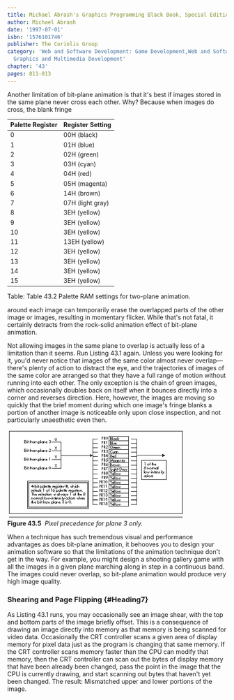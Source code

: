 ```yaml
---
title: Michael Abrash's Graphics Programming Black Book, Special Edition
author: Michael Abrash
date: '1997-07-01'
isbn: '1576101746'
publisher: The Coriolis Group
category: 'Web and Software Development: Game Development,Web and Software Development:
  Graphics and Multimedia Development'
chapter: '43'
pages: 811-813
---
```


Another limitation of bit-plane animation is that it's best if images
stored in the same plane never cross each other. Why? Because when
images do cross, the blank fringe

| Palette Register | Register Setting |
|------------------|------------------|
| 0                | 00H (black)      |
| 1                | 01H (blue)       |
| 2                | 02H (green)      |
| 3                | 03H (cyan)       |
| 4                | 04H (red)        |
| 5                | 05H (magenta)    |
| 6                | 14H (brown)      |
| 7                | 07H (light gray) |
| 8                | 3EH (yellow)     |
| 9                | 3EH (yellow)     |
| 10               | 3EH (yellow)     |
| 11               | 13EH (yellow)    |
| 12               | 3EH (yellow)     |
| 13               | 3EH (yellow)     |
| 14               | 3EH (yellow)     |
| 15               | 3EH (yellow)     |

Table: Table 43.2 Palette RAM settings for two-plane animation.

around each image can temporarily erase the overlapped parts of the
other image or images, resulting in momentary flicker. While that's not
fatal, it certainly detracts from the rock-solid animation effect of
bit-plane animation.

Not allowing images in the same plane to overlap is actually less of a
limitation than it seems. Run Listing 43.1 again. Unless you were
looking for it, you'd never notice that images of the same color almost
never overlap—there's plenty of action to distract the eye, and the
trajectories of images of the same color are arranged so that they have
a full range of motion without running into each other. The only
exception is the chain of green images, which occasionally doubles back
on itself when it bounces directly into a corner and reverses direction.
Here, however, the images are moving so quickly that the brief moment
during which one image's fringe blanks a portion of another image is
noticeable only upon close inspection, and not particularly unaesthetic
even then.

![](images/43-05.jpg)\
 **Figure 43.5**  *Pixel precedence for plane 3 only.*

When a technique has such tremendous visual and performance advantages
as does bit-plane animation, it behooves you to design your animation
software so that the limitations of the animation technique don't get in
the way. For example, you might design a shooting gallery game with all
the images in a given plane marching along in step in a continuous band.
The images could never overlap, so bit-plane animation would produce
very high image quality.

### Shearing and Page Flipping {#Heading7}

As Listing 43.1 runs, you may occasionally see an image shear, with the
top and bottom parts of the image briefly offset. This is a consequence
of drawing an image directly into memory as that memory is being scanned
for video data. Occasionally the CRT controller scans a given area of
display memory for pixel data just as the program is changing that same
memory. If the CRT controller scans memory faster than the CPU can
modify that memory, then the CRT controller can scan out the bytes of
display memory that have been already been changed, pass the point in
the image that the CPU is currently drawing, and start scanning out
bytes that haven't yet been changed. The result: Mismatched upper and
lower portions of the image.
